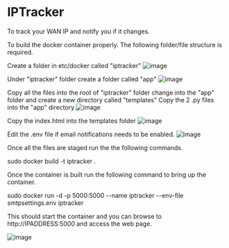# IPTracker
To track your WAN IP and notify you if it changes.

To build the docker container properly. The following folder/file structure is required.

Create a folder in etc/docker called "iptracker"
![image](https://github.com/user-attachments/assets/2602f294-592a-4cad-898a-39efcb87beff)

Under "iptracker" folder create a folder called "app"
![image](https://github.com/user-attachments/assets/efcc1ddd-907e-4398-bdf4-0c9609181f78)

Copy all the files into the root of "iptracker" folder
change into the "app" folder and create a new directory called "templates"
Copy the 2 .py files into the "app" directory
![image](https://github.com/user-attachments/assets/8a1f3971-ee26-4805-a277-d79d153e65d4)

Copy the index.html into the templates folder
![image](https://github.com/user-attachments/assets/6a5fbc48-e224-4f35-8d58-f4c310130dee)

Edit the .env file if email notifications needs to be enabled.
![image](https://github.com/user-attachments/assets/81b3d579-4ed8-4f88-8c81-0c546636ab3b)

Once all the files are staged run the the following commands.

sudo docker build -t iptracker .

Once the container is built run the following command to bring up the container.

sudo docker run -d -p 5000:5000 --name iptracker --env-file smtpsettings.env iptracker

This should start the container and you can browse to http://IPADDRESS:5000 and access the web page.

![image](https://github.com/user-attachments/assets/180bd786-38b0-4275-a912-f058715d9f21)

